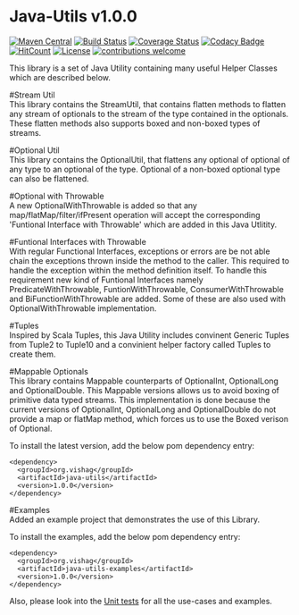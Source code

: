 # Java-Utils v1.0.0

[![Maven Central](https://maven-badges.herokuapp.com/maven-central/org.vishag/java-utils/badge.svg)](https://maven-badges.herokuapp.com/maven-central/org.vishag/java-utils)
[![Build Status](https://travis-ci.org/loganathan001/Java-Utils.svg?branch=master)](https://travis-ci.org/loganathan001/Java-Utils)
[![Coverage Status](https://coveralls.io/repos/github/loganathan001/Java-Utils/badge.svg?branch=master)](https://coveralls.io/github/loganathan001/Java-Utils?branch=master)
[![Codacy Badge](https://api.codacy.com/project/badge/Grade/a2fef06aa2e946ca86a5ea05fbfccdc3)](https://www.codacy.com/app/loganathan001/Java-Utils?utm_source=github.com&amp;utm_medium=referral&amp;utm_content=loganathan001/Java-Utils&amp;utm_campaign=Badge_Grade)
[![HitCount](http://hits.dwyl.io/loganathan001/loganathan001/Java-Utils.svg)](http://hits.dwyl.io/loganathan001/loganathan001/Java-Utils)
[![License](https://img.shields.io/badge/License-Apache%202.0-blue.svg)](https://opensource.org/licenses/Apache-2.0)
[![contributions welcome](https://img.shields.io/badge/contributions-welcome-brightgreen.svg?style=flat)](https://github.com/loganathan001/Java-Utils/issues)

This library is a set of Java Utility containing many useful Helper Classes which are described below.

#Stream Util
<br>
This library contains the StreamUtil, that contains flatten methods to flatten any stream of optionals to the stream of the type contained in the optionals. These flatten methods also supports boxed and non-boxed types of streams.

#Optional Util
<br>
This library contains the OptionalUtil, that flattens any optional of optional of any type to an optional of the type. Optional of a non-boxed optional type can also be flattened.

#Optional with Throwable
<br>
A new OptionalWithThrowable is added so that any map/flatMap/filter/ifPresent operation will accept the corresponding 'Funtional Interface with Throwable' which are added in this Java Utlitity.

#Funtional Interfaces with Throwable
<br>
With regular Functional Interfaces, exceptions or errors are be not able chain the exceptions thrown inside the method to the caller. This required to handle the exception within the method definition itself. To handle this requirement new kind of Funtional Interfaces namely PredicateWithThrowable, FuntionWithThrowable, ConsumerWithThrowable and BiFunctionWithThrowable are added. Some of these are also used with OptionalWithThrowable implementation.

#Tuples
<br>
Inspired by Scala Tuples, this Java Utility includes convinent Generic Tuples from Tuple2 to Tuple10 and a convinient helper factory called Tuples to create them.

#Mappable Optionals
<br>
This library contains Mappable counterparts of OptionalInt, OptionalLong and OptionalDouble. This Mappable versions allows us to avoid boxing of primitive data typed streams. This implementation is done because the current versions of OptionalInt, OptionalLong and OptionalDouble do not provide a map or flatMap method, which forces us to use the Boxed verison of Optional.

To install the latest version, add the below pom dependency entry:
```
<dependency>
  <groupId>org.vishag</groupId>
  <artifactId>java-utils</artifactId>
  <version>1.0.0</version>
</dependency>
```

#Examples
<br>
Added an example project that demonstrates the use of this Library.

To install the examples, add the below pom dependency entry:
```
<dependency>
  <groupId>org.vishag</groupId>
  <artifactId>java-utils-examples</artifactId>
  <version>1.0.0</version>
</dependency>
```

Also, please look into the <a href="https://github.com/loganathan001/Java-Utils/tree/master/projects/java-utils/src/test/java/org/vishag/javautils">Unit tests</a> for all the use-cases and examples.
